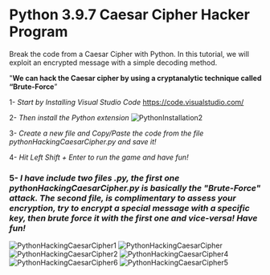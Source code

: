 # Python 3.9.7 Caesar Cipher Hacker Program

Break the code from a Caesar Cipher with Python.
In this tutorial, we will exploit an encrypted message with a simple decoding method.


"**We can hack the Caesar cipher by using a cryptanalytic technique called “Brute-Force**”


1- *Start by Installing Visual Studio Code* 
https://code.visualstudio.com/

2- *Then install the Python extension*
![PythonInstallation2](https://user-images.githubusercontent.com/55941045/138540105-3f652706-a6ff-4fa1-844d-0cef54604e3e.png)

3- *Create a new file and Copy/Paste the code from the file pythonHackingCaesarCipher.py and save it!*

4- *Hit Left Shift + Enter to run the game and have fun!*

### 5- *I have include two files .py, the first one pythonHackingCaesarCipher.py is basically the "Brute-Force" attack. The second file, is complimentary to assess your encryption, try to encrypt a special message with a specific key, then brute force it with the first one and vice-versa! Have fun!*




![PythonHackingCaesarCipher1](https://user-images.githubusercontent.com/55941045/139563127-1b7a4039-3ecb-4cbf-9863-e24dbb8abd03.png)
![PythonHackingCaesarCipher](https://user-images.githubusercontent.com/55941045/139563137-7e35c959-ab13-415b-96cc-621725625b60.png)
![PythonHackingCaesarCipher2](https://user-images.githubusercontent.com/55941045/139563141-b5062307-28db-43f6-b0ba-f08dd5553d7f.png)
![PythonHackingCaesarCipher4](https://user-images.githubusercontent.com/55941045/139563145-0ff64459-cf81-4862-adab-b0474511c214.png)
![PythonHackingCaesarCipher6](https://user-images.githubusercontent.com/55941045/139563148-fa630ca8-a122-4156-abcc-4cd848f24b3c.png)
![PythonHackingCaesarCipher5](https://user-images.githubusercontent.com/55941045/139563176-28f50542-36d9-40fd-a38f-d99f991ad4ba.png)
